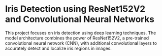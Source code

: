# Iris Detection using ResNet152V2 and Convolutional Neural Networks

This project focuses on iris detection using deep learning techniques. The model architecture combines the power of ResNet152V2, a pre-trained convolutional neural network (CNN), with additional convolutional layers to accurately detect and localize iris regions in images. 